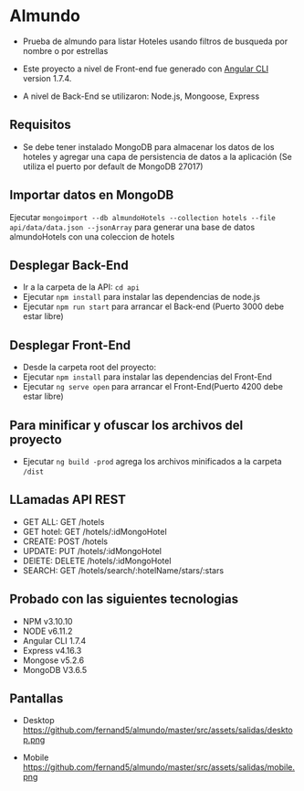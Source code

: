 # Almundo

* Prueba de almundo para listar Hoteles usando filtros de busqueda por nombre o por estrellas

* Este proyecto a nivel de Front-end fue generado con [Angular CLI](https://github.com/angular/angular-cli) version 1.7.4.
* A nivel de Back-End se utilizaron: Node.js, Mongoose, Express

## Requisitos

* Se debe tener instalado MongoDB para almacenar los datos de los hoteles y agregar una capa de persistencia de datos a la aplicación (Se utiliza el puerto por default de MongoDB 27017)

## Importar datos en MongoDB

Ejecutar `mongoimport --db almundoHotels --collection hotels --file api/data/data.json --jsonArray` para generar una base de datos almundoHotels con una coleccion de hotels

## Desplegar Back-End

* Ir a la carpeta de la API: `cd api`
* Ejecutar `npm install` para instalar las dependencias de node.js
* Ejecutar `npm run start` para arrancar el Back-end (Puerto 3000 debe estar libre)

## Desplegar Front-End

* Desde la carpeta root del proyecto:
* Ejecutar `npm install` para instalar las dependencias del Front-End
* Ejecutar `ng serve open` para arrancar el Front-End(Puerto 4200 debe estar libre)

## Para minificar y ofuscar los archivos del proyecto

* Ejecutar `ng build -prod` agrega los archivos minificados a la carpeta `/dist`

## LLamadas API REST

* GET ALL: GET /hotels
* GET hotel: GET /hotels/:idMongoHotel
* CREATE: POST /hotels
* UPDATE: PUT /hotels/:idMongoHotel
* DElETE: DELETE /hotels/:idMongoHotel
* SEARCH: GET /hotels/search/:hotelName/stars/:stars

## Probado con las siguientes tecnologias

* NPM v3.10.10
* NODE v6.11.2
* Angular CLI 1.7.4
* Express v4.16.3
* Mongose v5.2.6
* MongoDB V3.6.5

## Pantallas

* Desktop
https://github.com/fernand5/almundo/master/src/assets/salidas/desktop.png

* Mobile
https://github.com/fernand5/almundo/master/src/assets/salidas/mobile.png
